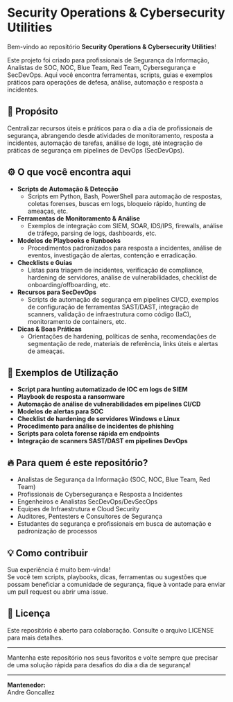 # Security Operations & Cybersecurity Utilities

Bem-vindo ao repositório **Security Operations & Cybersecurity Utilities**!

Este projeto foi criado para profissionais de Segurança da Informação, Analistas de SOC, NOC, Blue Team, Red Team, Cybersegurança e SecDevOps. Aqui você encontra ferramentas, scripts, guias e exemplos práticos para operações de defesa, análise, automação e resposta a incidentes.

## 🚀 Propósito

Centralizar recursos úteis e práticos para o dia a dia de profissionais de segurança, abrangendo desde atividades de monitoramento, resposta a incidentes, automação de tarefas, análise de logs, até integração de práticas de segurança em pipelines de DevOps (SecDevOps).

## ⚙️ O que você encontra aqui

- **Scripts de Automação & Detecção**
  - Scripts em Python, Bash, PowerShell para automação de respostas, coletas forenses, buscas em logs, bloqueio rápido, hunting de ameaças, etc.
- **Ferramentas de Monitoramento & Análise**
  - Exemplos de integração com SIEM, SOAR, IDS/IPS, firewalls, análise de tráfego, parsing de logs, dashboards, etc.
- **Modelos de Playbooks e Runbooks**
  - Procedimentos padronizados para resposta a incidentes, análise de eventos, investigação de alertas, contenção e erradicação.
- **Checklists e Guias**
  - Listas para triagem de incidentes, verificação de compliance, hardening de servidores, análise de vulnerabilidades, checklist de onboarding/offboarding, etc.
- **Recursos para SecDevOps**
  - Scripts de automação de segurança em pipelines CI/CD, exemplos de configuração de ferramentas SAST/DAST, integração de scanners, validação de infraestrutura como código (IaC), monitoramento de containers, etc.
- **Dicas & Boas Práticas**
  - Orientações de hardening, políticas de senha, recomendações de segmentação de rede, materiais de referência, links úteis e alertas de ameaças.

## 🧰 Exemplos de Utilização

- **Script para hunting automatizado de IOC em logs de SIEM**
- **Playbook de resposta a ransomware**
- **Automação de análise de vulnerabilidades em pipelines CI/CD**
- **Modelos de alertas para SOC**
- **Checklist de hardening de servidores Windows e Linux**
- **Procedimento para análise de incidentes de phishing**
- **Scripts para coleta forense rápida em endpoints**
- **Integração de scanners SAST/DAST em pipelines DevOps**

## 🔥 Para quem é este repositório?

- Analistas de Segurança da Informação (SOC, NOC, Blue Team, Red Team)
- Profissionais de Cybersegurança e Resposta a Incidentes
- Engenheiros e Analistas SecDevOps/DevSecOps
- Equipes de Infraestrutura e Cloud Security
- Auditores, Pentesters e Consultores de Segurança
- Estudantes de segurança e profissionais em busca de automação e padronização de processos

## 💡 Como contribuir

Sua experiência é muito bem-vinda!  
Se você tem scripts, playbooks, dicas, ferramentas ou sugestões que possam beneficiar a comunidade de segurança, fique à vontade para enviar um pull request ou abrir uma issue.

## 📝 Licença

Este repositório é aberto para colaboração. Consulte o arquivo LICENSE para mais detalhes.

---

Mantenha este repositório nos seus favoritos e volte sempre que precisar de uma solução rápida para desafios do dia a dia de segurança!

---

**Mantenedor:**  
Andre Goncallez
